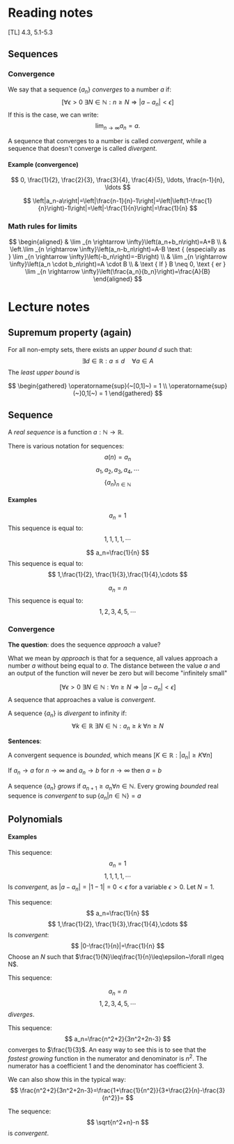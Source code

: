 # Reading notes
[TL] 4.3, 5.1-5.3

## Sequences
### Convergence
We say that a sequence $\{a_n\}$ *converges* to a number $a$ if:
$$
[\forall \epsilon > 0~ \exists N\in\mathbb{N}:n\geq N\Rightarrow|a-a_n|<\epsilon]
$$
If this is the case, we can write:
$$
\lim _{n \rightarrow \infty} a_n=a .
$$

A sequence that converges to a number is called *convergent*, while a sequence that doesn't converge is called *divergent*.

#### Example (convergence)
$$
0, \frac{1}{2}, \frac{2}{3}, \frac{3}{4}, \frac{4}{5}, \ldots, \frac{n-1}{n}, \ldots
$$

$$
\left|a_n-a\right|=\left|\frac{n-1}{n}-1\right|=\left|\left(1-\frac{1}{n}\right)-1\right|=\left|-\frac{1}{n}\right|=\frac{1}{n}
$$
### Math rules for limits
$$
\begin{aligned}
& \lim _{n \rightarrow \infty}\left(a_n+b_n\right)=A+B \\
& \left.\lim _{n \rightarrow \infty}\left(a_n-b_n\right)=A-B \text { (especially as } \lim _{n \rightarrow \infty}\left(-b_n\right)=-B\right) \\
& \lim _{n \rightarrow \infty}\left(a_n \cdot b_n\right)=A \cdot B \\
& \text { If } B \neq 0, \text { er } \lim _{n \rightarrow \infty}\left(\frac{a_n}{b_n}\right)=\frac{A}{B}
\end{aligned}
$$


# Lecture notes
## Supremum property (again)
For all non-empty sets, there exists an *upper bound* $d$ such that:
$$
\exists d \in\mathbb{R}:a\leq d \quad \forall a\in A
$$
The *least upper bound* is 

$$
\begin{gathered}
\operatorname{sup}(~[0,1]~) = 1 \\
\operatorname{sup}(~]0,1[~) = 1
\end{gathered}
$$

## Sequence
A *real sequence* is a function $a:\mathbb{N}\rightarrow \mathbb{R}$.

There is various notation for sequences:
$$a(n)=a_n$$
$$
a_1,a_2,a_3,a_4,\cdots
$$
$$
\{a_n\}_{n\in\mathbb{N}}
$$

#### Examples
$$
a_n=1
$$
This sequence is equal to:
$$
1,1,1,1,\cdots
$$

$$
a_n=\frac{1}{n}
$$
This sequence is equal to: 
$$
1,\frac{1}{2}, \frac{1}{3},\frac{1}{4},\cdots
$$

$$
a_n=n
$$
This sequence is equal to:
$$
1,2,3,4,5,\cdots
$$

### Convergence
**The question**: does the sequence *approach* a value?

What we mean by *approach* is that for a sequence, all values approach a number $a$ without being equal to $a$. The distance between the value $a$ and an output of the function will never be zero but will become "infinitely small"

$$
[\forall \epsilon > 0~ \exists N\in\mathbb{N}:\forall n\geq N\Rightarrow|a-a_n|<\epsilon]
$$
A sequence that approaches a value is *convergent*.

A sequence $\{a_n\}$ is *divergent* to infinity if:
$$
\forall k\in\mathbb{R}~\exists N\in\mathbb{N}:a_n\geq k~\forall n\geq N
$$

**Sentences**:

A convergent sequence is *bounded*, which means $[K\in\mathbb{R}:|a_n|\geq K \forall n]$

If $a_n\rightarrow a$ for $n\rightarrow\infty$ and $a_n\rightarrow b$ for $n\rightarrow \infty$ then $a=b$

A sequence $\{a_n\}$ *grows* if $a_{n+1}\geq a_n\forall n\in\mathbb{N}$. Every growing *bounded* real sequence is *convergent* to $\operatorname{sup}\{a_n|n\in\mathbb{N}\}=a$

## Polynomials


#### Examples
This sequence:
$$
a_n=1
$$
$$
1,1,1,1,\cdots
$$
Is *convergent*, as $|a-a_n|=|1-1|=0<\epsilon$ for a variable $\epsilon > 0$. Let $N=1$.

This sequence:
$$
a_n=\frac{1}{n}
$$
$$
1,\frac{1}{2}, \frac{1}{3},\frac{1}{4},\cdots
$$
Is *convergent*:
$$
|0-\frac{1}{n}|=\frac{1}{n}
$$
Choose an $N$ such that $\frac{1}{N}\leq\frac{1}{n}\leq\epsilon~\forall n\geq N$.

This sequence:

$$
a_n=n
$$
$$
1,2,3,4,5,\cdots
$$
*diverges*.

This sequence:
$$
a_n=\frac{n^2+2}{3n^2+2n-3}
$$
converges to $\frac{1}{3}$. An easy way to see this is to see that the *fastest growing* function in the numerator and denominator is $n^2$. The numerator has a coefficient 1 and the denominator has coefficient 3.

We can also show this in the typical way:
$$
\frac{n^2+2}{3n^2+2n-3}=\frac{1+\frac{1}{n^2}}{3+\frac{2}{n}-\frac{3}{n^2}}=
$$

The sequence:
$$
\sqrt{n^2+n}-n
$$
is *convergent*.